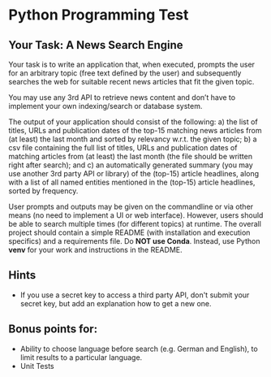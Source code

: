 # Python Programming Test

## Your Task: A News Search Engine
Your task is to write an application that, when executed, prompts the user for an arbitrary topic (free text defined by the user) and subsequently searches the web for suitable recent news articles that fit the given topic. 

You may use any 3rd API to retrieve news content and don’t have to implement your own indexing/search or database system. 

The output of your application should consist of the following: 
a) the list of titles, URLs and publication dates of the top-15 matching news articles from (at least) the last month and sorted by relevancy w.r.t. the given topic; 
b) a csv file containing the full list of titles, URLs and publication dates of matching articles from (at least) the last month (the file should be written right after search); and 
c) an automatically generated summary (you may use another 3rd party API or library) of the (top-15) article headlines, along with a list of all named entities mentioned in the (top-15) article headlines, sorted by frequency.

User prompts and outputs may be given on the commandline or via other means (no need to implement a UI or web interface). However, users should be able to search multiple times (for different topics) at runtime.
The overall project should contain a simple README (with installation and execution specifics) and a requirements file. Do **NOT use Conda**. Instead, use Python **venv** for your work and instructions in the README.

## Hints
* If you use a secret key to access a third party API, don't submit your secret key, but add an explanation how to get a new one.

## Bonus points for:
* Ability to choose language before search (e.g. German and English), to limit results to a particular language.
* Unit Tests
